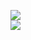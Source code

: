 [![](https://img.shields.io/badge/Made%20With-Github%20Spray-lightgrey.svg?style=for-the-badge&logo=github)](https://github.com/Annihil/github-spray#6037)  
[![](https://i.imgur.com/2DrTn0Z.gif)](https://github.com/Annihil/github-spray)